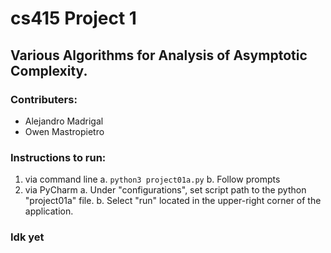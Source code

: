 # cs415 Project 1
## Various Algorithms for Analysis of Asymptotic Complexity.

### Contributers: 
- Alejandro Madrigal
- Owen Mastropietro

### Instructions to run:
1. via command line
    a. `python3 project01a.py`
        b. Follow prompts
2. via PyCharm
        a. Under "configurations", set script path to the python "project01a" file.
        b. Select "run" located in the upper-right corner of the application.

### Idk yet